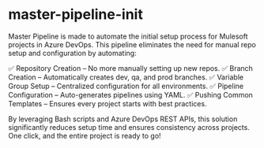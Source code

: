 # master-pipeline-init
Master Pipeline is made to automate the initial setup process for Mulesoft projects in Azure DevOps. This pipeline eliminates the need for manual repo setup and configuration by automating:

✅ Repository Creation – No more manually setting up new repos.
✅ Branch Creation – Automatically creates dev, qa, and prod branches.
✅ Variable Group Setup – Centralized configuration for all environments.
✅ Pipeline Configuration – Auto-generates pipelines using YAML.
✅ Pushing Common Templates – Ensures every project starts with best practices.

By leveraging Bash scripts and Azure DevOps REST APIs, this solution significantly reduces setup time and ensures consistency across projects. One click, and the entire project is ready to go!
